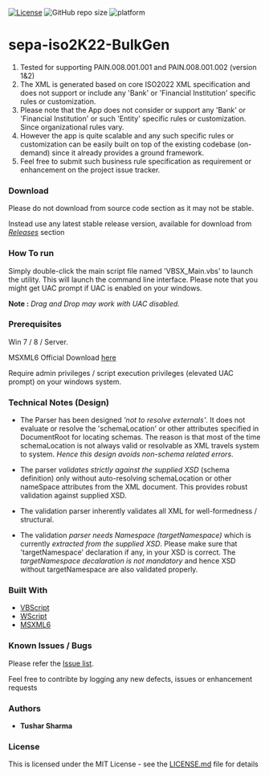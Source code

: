[![License](https://img.shields.io/badge/License-Apache%202.0-blue.svg)](https://opensource.org/licenses/Apache-2.0) ![GitHub repo size](https://img.shields.io/github/repo-size/testoxide/sepa-iso2K22-BulkGen) ![platform](https://img.shields.io/badge/platform-win--32%20%7C%20win--64-lightgrey)
<!--![GitHub release (latest by date)](https://img.shields.io/github/v/release/testoxide/vbsx-Validator)-->

# sepa-iso2K22-BulkGen
1) Tested for supporting PAIN.008.001.001 and PAIN.008.001.002 (version 1&2)
2) The XML is generated based on core ISO2022 XML specification and does not support or include any 'Bank' or 'Financial Institution' specific rules or customization.
3) Please note that the App does not consider or support any 'Bank' or 'Financial Institution' or such 'Entity' specific rules or customization. Since organizational rules vary.
4) However the app is quite scalable and any such specific rules or customization can be easily built on top of the existing codebase (on-demand) since it already provides a ground framework.
5) Feel free to submit such business rule specification as requirement or enhancement on the project issue tracker.

### Download

Please do not download from source code section as it may not be stable.

Instead use any latest stable release version, available for download from _[Releases](https://github.com/testoxide/sepa-iso2K22-BulkGen/releases)_ section

### How To run

Simply double-click the main script file named 'VBSX_Main.vbs' to launch the utility. This will launch the command line interface.
Please note that you might get UAC prompt if UAC is enabled on your windows.

**Note :** _Drag and Drop may work with UAC disabled._
<!--
_Refer [Wiki](https://github.com/testoxide/vbsx-Validator/wiki) for usage tips, screenshots and [video demo](https://github.com/testoxide/vbsx-Validator/wiki/Video-Demo-&-Overview)_
-->

### Prerequisites

Win 7 / 8 / Server.

MSXML6 Official Download [here](https://www.microsoft.com/en-us/download/details.aspx?id=3988)

Require admin privileges / script execution privileges (elevated UAC prompt) on your windows system.


### Technical Notes (Design)


* The Parser has been designed _'not to resolve externals'_. It does not evaluate or resolve the 'schemaLocation' or other attributes specified in DocumentRoot for locating schemas. The reason is that most of the time schemaLocation is not always valid or resolvable as XML travels system to system. _Hence this design avoids non-schema related errors_.

* The parser _validates strictly against the supplied XSD_ (schema definition) only without auto-resolving schemaLocation or other nameSpace attributes from the XML document. This provides robust validation against supplied XSD.

* The validation parser inherently validates all XML for well-formedness / structural.

* The validation _parser needs Namespace (targetNamespace)_ which is currently _extracted from the supplied XSD_. Please make sure that 'targetNamespace' declaration if any, in your XSD is correct. The _targetNamespace decalaration is not mandatory_ and hence XSD without targetNamespace are also validated properly.


<!--* Please refer ['Further Reading'](https://github.com/testoxide/vbsx-Validator/wiki/Additional-Notes) section of Wiki for more information if required.-->


### Built With

* [VBScript](https://docs.microsoft.com/en-us/dotnet/visual-basic/language-reference/)
* [WScript](https://docs.microsoft.com/en-us/previous-versions/windows/it-pro/windows-server-2003/cc738350(v=ws.10)) 
* [MSXML6](https://docs.microsoft.com/en-us/previous-versions/windows/desktop/ms763742(v%3dvs.85))


### Known Issues / Bugs

Please refer the [Issue list](https://github.com/testoxide/sepa-iso2K22-BulkGen/issues).

Feel free to contribte by logging any new defects, issues or enhancement requests

### Authors

* **Tushar Sharma**


### License

This is licensed under the MIT License - see the [LICENSE.md](https://github.com/testoxide/sepa-iso2K22-BulkGen/blob/master/LICENSE) file for details

